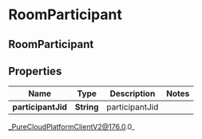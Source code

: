 # RoomParticipant

## RoomParticipant

## Properties

|Name | Type | Description | Notes|
|------------ | ------------- | ------------- | -------------|
| **participantJid** | **String** | participantJid | |



_PureCloudPlatformClientV2@176.0.0_
